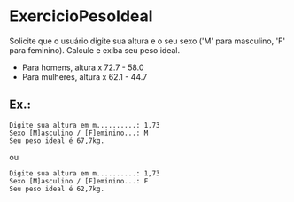 # ExercicioPesoIdeal

Solicite que o usuário digite sua altura e o seu sexo ('M' para masculino, 'F' para feminino). Calcule e exiba seu peso ideal.

- Para homens, altura x 72.7 - 58.0
- Para mulheres, altura x 62.1 - 44.7

## Ex.:

```
Digite sua altura em m..........: 1,73
Sexo [M]asculino / [F]eminino...: M
Seu peso ideal é 67,7kg.
```
ou
```
Digite sua altura em m..........: 1,73
Sexo [M]asculino / [F]eminino...: F
Seu peso ideal é 62,7kg.
```